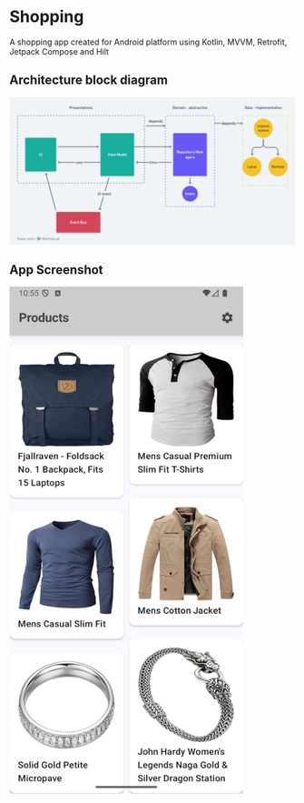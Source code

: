 # Shopping
A shopping app created for Android platform using Kotlin, MVVM, Retrofit, Jetpack Compose and Hilt

## Architecture block diagram
![Android Architecture](app/src/main/res/drawable/shopping_architecture.png)

## App Screenshot
<img src="app/src/main/res/drawable/shopping_screenshot.png" width="412" height="892" alt="Architecture"/>